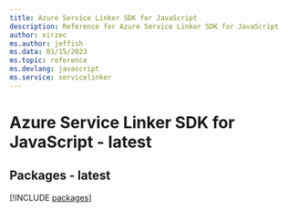 ```yaml
---
title: Azure Service Linker SDK for JavaScript
description: Reference for Azure Service Linker SDK for JavaScript
author: xirzec
ms.author: jeffish
ms.data: 03/15/2023
ms.topic: reference
ms.devlang: javascript
ms.service: servicelinker
---
```

# Azure Service Linker SDK for JavaScript - latest
## Packages - latest
[!INCLUDE [packages](service-linker-index.md)]